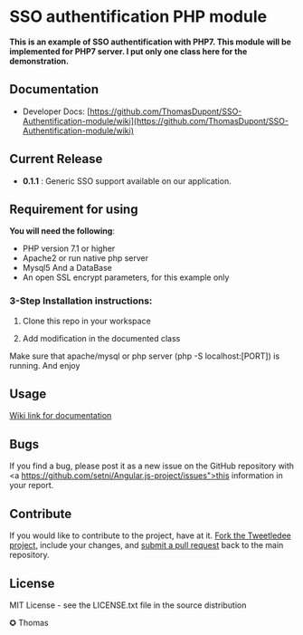 SSO authentification PHP module
==========

**This is an example of SSO authentification with PHP7. This module will be implemented for PHP7 server. I put only one class here for the demonstration.**

## Documentation
- Developer Docs: [https://github.com/ThomasDupont/SSO-Authentification-module/wiki](https://github.com/ThomasDupont/SSO-Authentification-module/wiki)

## Current Release
- <b>0.1.1</b> : Generic SSO support available on our application.


## Requirement for using
**You will need the following**:
 - PHP version 7.1 or higher
 - Apache2 or run native php server
 - Mysql5 And a DataBase
 - An open SSL encrypt parameters, for this example only


### 3-Step Installation instructions:

1. Clone this repo in your workspace

2. Add modification in the documented class

Make sure that apache/mysql or php server (php -S localhost:[PORT]) is running. And enjoy


## Usage
<a href="https://github.com/setni/Angular.js-project/wiki">Wiki link for documentation</a>

## Bugs
If you find a bug, please post it as a new issue on the GitHub repository with <a https://github.com/setni/Angular.js-project/issues">this information in your report</a>.

## Contribute
If you would like to contribute to the project, have at it.  <a href="https://help.github.com/articles/fork-a-repo">Fork the Tweetledee project</a>, include your changes, and <a href="https://help.github.com/articles/using-pull-requests">submit a pull request</a> back to the main repository.

## License
MIT License - see the LICENSE.txt file in the source distribution

✪ Thomas
